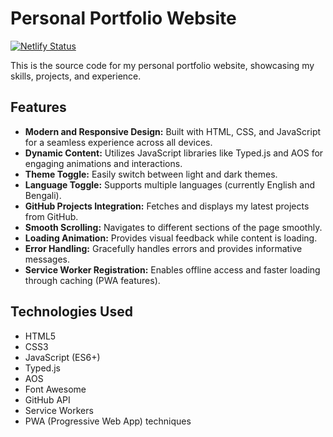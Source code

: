 # Personal Portfolio Website

[![Netlify Status](https://api.netlify.com/api/v1/badges/64a8c469-6388-4974-b00b-205c7d32f71e/deploy-status)](https://app.netlify.com/sites/likhonsheikhcodes/deploys)

This is the source code for my personal portfolio website, showcasing my skills, projects, and experience. 

## Features

- **Modern and Responsive Design:** Built with HTML, CSS, and JavaScript for a seamless experience across all devices.
- **Dynamic Content:** Utilizes JavaScript libraries like Typed.js and AOS for engaging animations and interactions.
- **Theme Toggle:** Easily switch between light and dark themes.
- **Language Toggle:** Supports multiple languages (currently English and Bengali).
- **GitHub Projects Integration:** Fetches and displays my latest projects from GitHub.
- **Smooth Scrolling:** Navigates to different sections of the page smoothly.
- **Loading Animation:** Provides visual feedback while content is loading.
- **Error Handling:** Gracefully handles errors and provides informative messages.
- **Service Worker Registration:** Enables offline access and faster loading through caching (PWA features).

## Technologies Used

- HTML5
- CSS3
- JavaScript (ES6+)
- Typed.js
- AOS
- Font Awesome
- GitHub API
- Service Workers
- PWA (Progressive Web App) techniques



   